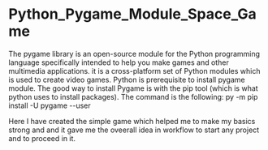 # Python_Pygame_Module_Space_Game

The pygame library is an open-source module for the Python programming language specifically intended to help you make games and other multimedia applications.
it is a cross-platform set of Python modules which is used to create video games.
Python is prerequisite to install pygame module. 
The good way to install Pygame is with the pip tool (which is what python uses to install packages). The command is the following: py -m pip install -U pygame --user  

Here I have created the simple game which helped me to make my basics strong and and it gave me the oveerall idea in workflow to start any project and to proceed in it.

